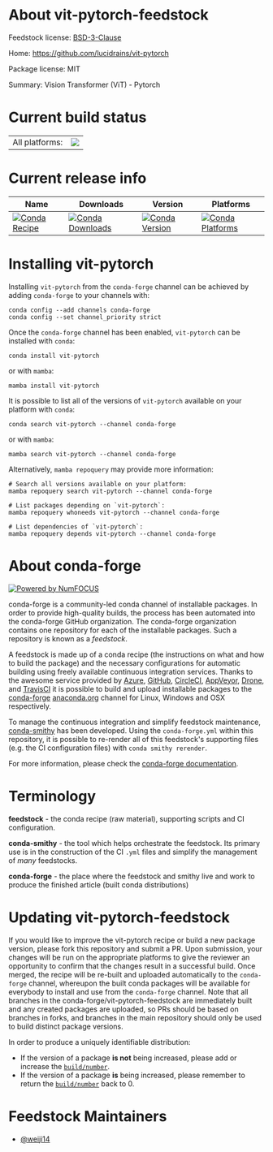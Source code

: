 About vit-pytorch-feedstock
===========================

Feedstock license: [BSD-3-Clause](https://github.com/conda-forge/vit-pytorch-feedstock/blob/main/LICENSE.txt)

Home: https://github.com/lucidrains/vit-pytorch

Package license: MIT

Summary: Vision Transformer (ViT) - Pytorch

Current build status
====================


<table><tr><td>All platforms:</td>
    <td>
      <a href="https://dev.azure.com/conda-forge/feedstock-builds/_build/latest?definitionId=14873&branchName=main">
        <img src="https://dev.azure.com/conda-forge/feedstock-builds/_apis/build/status/vit-pytorch-feedstock?branchName=main">
      </a>
    </td>
  </tr>
</table>

Current release info
====================

| Name | Downloads | Version | Platforms |
| --- | --- | --- | --- |
| [![Conda Recipe](https://img.shields.io/badge/recipe-vit--pytorch-green.svg)](https://anaconda.org/conda-forge/vit-pytorch) | [![Conda Downloads](https://img.shields.io/conda/dn/conda-forge/vit-pytorch.svg)](https://anaconda.org/conda-forge/vit-pytorch) | [![Conda Version](https://img.shields.io/conda/vn/conda-forge/vit-pytorch.svg)](https://anaconda.org/conda-forge/vit-pytorch) | [![Conda Platforms](https://img.shields.io/conda/pn/conda-forge/vit-pytorch.svg)](https://anaconda.org/conda-forge/vit-pytorch) |

Installing vit-pytorch
======================

Installing `vit-pytorch` from the `conda-forge` channel can be achieved by adding `conda-forge` to your channels with:

```
conda config --add channels conda-forge
conda config --set channel_priority strict
```

Once the `conda-forge` channel has been enabled, `vit-pytorch` can be installed with `conda`:

```
conda install vit-pytorch
```

or with `mamba`:

```
mamba install vit-pytorch
```

It is possible to list all of the versions of `vit-pytorch` available on your platform with `conda`:

```
conda search vit-pytorch --channel conda-forge
```

or with `mamba`:

```
mamba search vit-pytorch --channel conda-forge
```

Alternatively, `mamba repoquery` may provide more information:

```
# Search all versions available on your platform:
mamba repoquery search vit-pytorch --channel conda-forge

# List packages depending on `vit-pytorch`:
mamba repoquery whoneeds vit-pytorch --channel conda-forge

# List dependencies of `vit-pytorch`:
mamba repoquery depends vit-pytorch --channel conda-forge
```


About conda-forge
=================

[![Powered by
NumFOCUS](https://img.shields.io/badge/powered%20by-NumFOCUS-orange.svg?style=flat&colorA=E1523D&colorB=007D8A)](https://numfocus.org)

conda-forge is a community-led conda channel of installable packages.
In order to provide high-quality builds, the process has been automated into the
conda-forge GitHub organization. The conda-forge organization contains one repository
for each of the installable packages. Such a repository is known as a *feedstock*.

A feedstock is made up of a conda recipe (the instructions on what and how to build
the package) and the necessary configurations for automatic building using freely
available continuous integration services. Thanks to the awesome service provided by
[Azure](https://azure.microsoft.com/en-us/services/devops/), [GitHub](https://github.com/),
[CircleCI](https://circleci.com/), [AppVeyor](https://www.appveyor.com/),
[Drone](https://cloud.drone.io/welcome), and [TravisCI](https://travis-ci.com/)
it is possible to build and upload installable packages to the
[conda-forge](https://anaconda.org/conda-forge) [anaconda.org](https://anaconda.org/)
channel for Linux, Windows and OSX respectively.

To manage the continuous integration and simplify feedstock maintenance,
[conda-smithy](https://github.com/conda-forge/conda-smithy) has been developed.
Using the ``conda-forge.yml`` within this repository, it is possible to re-render all of
this feedstock's supporting files (e.g. the CI configuration files) with ``conda smithy rerender``.

For more information, please check the [conda-forge documentation](https://conda-forge.org/docs/).

Terminology
===========

**feedstock** - the conda recipe (raw material), supporting scripts and CI configuration.

**conda-smithy** - the tool which helps orchestrate the feedstock.
                   Its primary use is in the construction of the CI ``.yml`` files
                   and simplify the management of *many* feedstocks.

**conda-forge** - the place where the feedstock and smithy live and work to
                  produce the finished article (built conda distributions)


Updating vit-pytorch-feedstock
==============================

If you would like to improve the vit-pytorch recipe or build a new
package version, please fork this repository and submit a PR. Upon submission,
your changes will be run on the appropriate platforms to give the reviewer an
opportunity to confirm that the changes result in a successful build. Once
merged, the recipe will be re-built and uploaded automatically to the
`conda-forge` channel, whereupon the built conda packages will be available for
everybody to install and use from the `conda-forge` channel.
Note that all branches in the conda-forge/vit-pytorch-feedstock are
immediately built and any created packages are uploaded, so PRs should be based
on branches in forks, and branches in the main repository should only be used to
build distinct package versions.

In order to produce a uniquely identifiable distribution:
 * If the version of a package **is not** being increased, please add or increase
   the [``build/number``](https://docs.conda.io/projects/conda-build/en/latest/resources/define-metadata.html#build-number-and-string).
 * If the version of a package **is** being increased, please remember to return
   the [``build/number``](https://docs.conda.io/projects/conda-build/en/latest/resources/define-metadata.html#build-number-and-string)
   back to 0.

Feedstock Maintainers
=====================

* [@weiji14](https://github.com/weiji14/)

